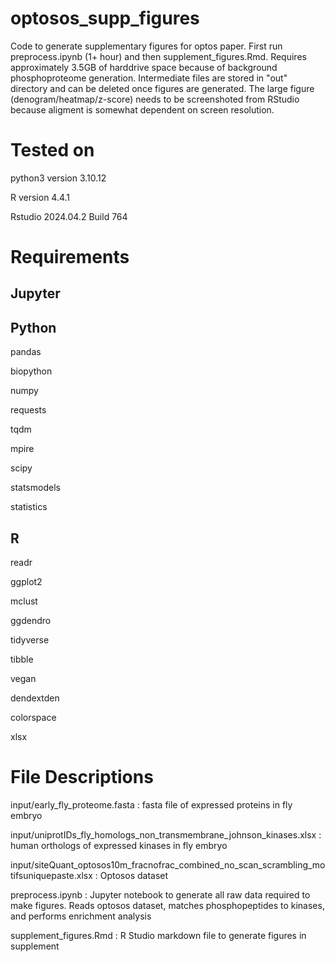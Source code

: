 # optosos_supp_figures
Code to generate supplementary figures for optos paper. First run preprocess.ipynb (1+ hour) and then supplement_figures.Rmd. Requires approximately 3.5GB of harddrive space because of background phosphoproteome generation. Intermediate files are stored in "out" directory and can be deleted once figures are generated. The large figure (denogram/heatmap/z-score) needs to be screenshoted from RStudio because aligment is somewhat dependent on screen resolution. 

# Tested on

python3 version 3.10.12

R version 4.4.1

Rstudio 2024.04.2 Build 764

# Requirements

## Jupyter

## Python

pandas

biopython

numpy

requests

tqdm

mpire

scipy

statsmodels

statistics

## R

readr

ggplot2

mclust

ggdendro

tidyverse

tibble

vegan

dendextden

colorspace

xlsx

# File Descriptions
input/early_fly_proteome.fasta : fasta file of expressed proteins in fly embryo

input/uniprotIDs_fly_homologs_non_transmembrane_johnson_kinases.xlsx : human orthologs of expressed kinases in fly embryo

input/siteQuant_optosos10m_fracnofrac_combined_no_scan_scrambling_motifsuniquepaste.xlsx : Optosos dataset

preprocess.ipynb : Jupyter notebook to generate all raw data required to make figures. Reads optosos dataset, matches phosphopeptides to kinases, and performs enrichment analysis

supplement_figures.Rmd : R Studio markdown file to generate figures in supplement
